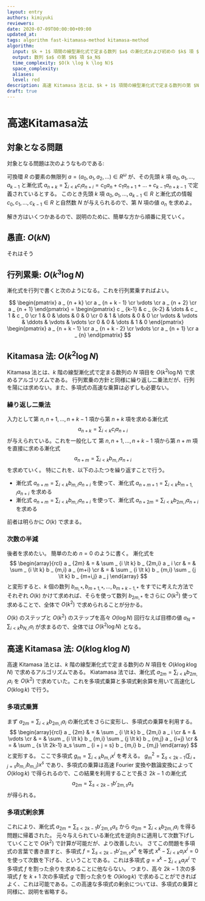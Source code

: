 ```yaml
---
layout: entry
authors: kimiyuki
reviewers:
date: 2020-07-09T00:00:00+09:00
updated_at:
tags: algorithm fast-kitamasa-method kitamasa-method
algorithm:
  input: $k + 1$ 項間の線型漸化式で定まる数列 $a$ の漸化式および初めの $k$ 項 $(a_0, a_1, \dots, a _ {k-1})$ および自然数 $N$
  output: 数列 $a$ の第 $N$ 項 $a_N$
  time_complexity: $O(k \log k \log N)$
  space_complexity:
  aliases:
  level: red
description: 高速 Kitamasa 法とは、$k + 1$ 項間の線型漸化式で定まる数列の第 $N$ 項を $O(k \log k \log N)$ で求めるアルゴリズムである。Kitamasa 法とは異なる。
draft: true
---
```


# 高速Kitamasa法

## 対象となる問題

対象となる問題は次のようなものである:

可換環 $R$ の要素の無限列 $a = (a_0, a_1, a_2, \dots) \in R^{\omega}$ が、その先頭 $k$ 項 $a_0, a_1, \dots, a _ {k-1}$ と漸化式 $a _ {n + k} = \sum _ {i \lt k} c_i a _ {n + i} = c_0 a_n + c_1 a _ {n + 1} + \dots + c _ {k-1} a _ {n + k -1}$ で定義されているとする。
このとき先頭 $k$ 項 $a_0, a_1, \dots, a _ {k-1} \in R$ と漸化式の情報 $c_0, c_1, \dots, c _ {k-1} \in R$ と自然数 $N$ が与えられるので、第 $N$ 項の値 $a_n$ を求めよ。

解き方はいくつかあるので、説明のために、簡単な方から順番に見ていく。

## 愚直: $O(kN)$

それはそう

## 行列累乗: $O(k^3 \log N)$

漸化式を行列で書くと次のようになる。これを行列累乗すればよい。

$$ \begin{pmatrix}
    a _ {n + k} \cr
    a _ {n + k - 1} \cr
    \vdots \cr
    a _ {n + 2} \cr
    a _ {n + 1}
\end{pmatrix} = \begin{pmatrix}
    c _ {k-1} & c _ {k-2} & \dots & c _ 1 & c _ 0 \cr
    1 & 0 & \dots & 0 & 0 \cr
    0 & 1 & \dots & 0 & 0 \cr
    \vdots & \vdots & \ddots & \vdots & \vdots \cr
    0 & 0 & \dots & 1 & 0
\end{pmatrix} \begin{pmatrix}
    a _ {n + k - 1} \cr
    a _ {n + k - 2} \cr
    \vdots \cr
    a _ {n + 1} \cr
    a _ {n}
\end{pmatrix} $$

## Kitamasa 法: $O(k^2 \log N)$

Kitamasa 法とは、$k$ 階の線型漸化式で定まる数列の $N$ 項目を $O(k^2 \log N)$ で求めるアルゴリズムである。
行列累乗の方針と同様に繰り返し二乗法だが、行列を陽には求めない。また、多項式の高速な乗算は必ずしも必要ない。

### 繰り返し二乗法

入力として第 $n, n+1, \dots, n+k-1$ 項から第 $n+k$ 項を求める漸化式 $$a _ {n + k} = \sum _ {i \lt k} c_i a _ {n + i}$$ が与えられている。これを一般化して 第 $n, n+1, \dots, n+k-1$ 項から第 $n + m$ 項を直接に求める漸化式 $$a _ {n + m} = \sum _ {i \lt k} b _ {m,i} a _ {n+i}$$ を求めていく。
特にこれを、以下のふたつを繰り返すことで行う。

-   漸化式 $a _ {n + m} = \sum _ {i \lt k} b _ {m,i} a _ {n+i}$ を使って、漸化式 $a _ {n + m + 1} = \sum _ {i \lt k} b _ {m + 1,i} a _ {n+i}$ を求める
-   漸化式 $a _ {n + m} = \sum _ {i \lt k} b _ {m,i} a _ {n+i}$ を使って、漸化式 $a _ {n + 2m} = \sum _ {i \lt k} b _ {2m,i} a _ {n+i}$ を求める

前者は明らかに $O(k)$ で求まる。

### 次数の半減

後者を求めたい。
簡単のため $n = 0$ のように書く。
漸化式を
$$ \begin{array}{rcl}
    a _ {2m} & = & \sum _ {i \lt k} b _ {2m,i} a _ i \cr
             & = & \sum _ {i \lt k} b _ {m,i} a _ {m+i} \cr
             & = & \sum _ {i \lt k} b _ {m,i} \sum _ {j \lt k} b _ {m+i,j} a _ j
\end{array} $$
と変形すると、$k$ 個の数列 $b _ {m,\ast}, b _ {m+1,\ast}, \dots, b _ {m+k-1, \ast}$ をすでに考えた方法でそれぞれ $O(k)$ かけて求めれば、そらを使って数列 $b _ {2m,\ast}$ をさらに $O(k^2)$ 使って求めることで、全体で $O(k^2)$ で求められることが分かる。

$O(k)$ のステップと $O(k^2)$ のステップを高々 $O(\log N)$ 回行なえば目標の値 $a_N = \sum _ {i \lt k} b _ {N,i} a _ i$ が求まるので、全体では $O(k^2 \log N)$ となる。


## 高速 Kitamasa 法: $O(k \log k \log N)$

高速 Kitamasa 法とは、$k$ 階の線型漸化式で定まる数列の $N$ 項目を $O(k \log k \log N)$ で求めるアルゴリズムである。
Kiatamasa 法では、漸化式 $a _ {2m} = \sum _ {i \lt k} b _ {2m,i} a_i$ を $O(k^2)$ で求めていた。これを多項式乗算と多項式剰余算を用いて高速化し $O(k \log k)$ で行う。

### 多項式乗算

まず $a _ {2m} = \sum _ {i \lt k} b _ {2m,i} a_i$ の漸化式をさらに変形し、多項式の乗算を利用する。
$$ \begin{array}{rcl}
    a _ {2m} & = & \sum _ {i \lt k} b _ {2m,i} a _ i \cr
             & = & \vdots \cr
             & = & \sum _ {i \lt k} b _ {m,i} \sum _ {j \lt k} b _ {m,j} a _ {i+j} \cr
             & = & \sum _ {s \lt 2k-1} a_s \sum _ {i + j = s} b _ {m,i} b _ {m,j}
\end{array} $$ と変形する。
ここで多項式 $g_m = \sum _ {i \lt k} b _ {m,i} x^i$ を考える。
$g_m^2 = \sum _ {s \lt 2k-1} \left( \sum _ {i + j = s} b _ {m,i} b _ {m,j} \right) x^s$ であり、多項式の乗算は高速 Fourier 変換や数論変換によって $O(k \log k)$ で得られるので、この結果を利用することで長さ $2k-1$ の漸化式
$$a _ {2m} = \sum _ {s \lt 2k-1} b' _ {2m,s} a_s$$
が得られる。

### 多項式剰余算

これにより、漸化式 $a _ {2m} = \sum _ {s \lt 2k-1} b' _ {2m,s} a_s$ から $a _ {2m} = \sum _ {i \lt k} b _ {2m,i} a_i$ を得る問題に帰着された。
元々与えられている漸化式を逆向きに適用して次数下げしていくことで $O(k^2)$ で計算が可能だが、より改善したい。
さてこの問題を多項式の言葉で書き直すと、多項式 $f = \sum _ {s \lt 2k-1} b' _ {2m,s} x^s$ を等式 $x^k - \sum _ {i \lt k} a_i x^i = 0$ を使って次数を下げる、ということである。これは多項式 $g = x^k - \sum _ {i \lt k} a_i x^i$ で多項式 $f$ を割った余りを求めることに他ならない。
つまり、高々 $2k-1$ 次の多項式 $f$ を $k+1$ 次の多項式 $g$ で割った余りを $O(k \log k)$ で求めることができればよく、これは可能である。この高速な多項式の剰余については、多項式の乗算と同様に、説明を省略する。
